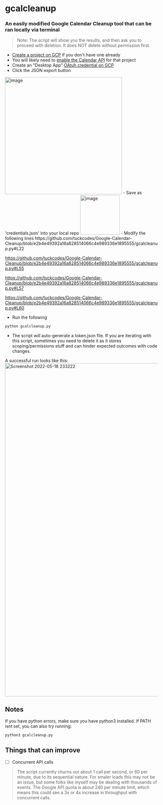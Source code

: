 # gcalcleanup
### An easily modified Google Calendar Cleanup tool that can be ran locally via terminal

> Note: The script will show you the results, and then ask you to proceed with deletion. It does NOT delete without permission first.

- [Create a project on GCP](https://console.cloud.google.com/projectcreate) if you don't have one already
- You will likely need to [enable the Calendar API](https://console.cloud.google.com/apis/library/calendar-json.googleapis.com) for that project
- Create an "Desktop App" [OAtuh credential on GCP](https://console.cloud.google.com/apis/credentials/oauthclient)
- Click the JSON export button
<img width="385" alt="image" src="https://user-images.githubusercontent.com/18519239/169217613-c2d89324-09a8-4056-a35b-fb33a30b9fe6.png">
- Save as 'credentials.json' into your local repo 
  <img width="130" alt="image" src="https://user-images.githubusercontent.com/18519239/169217778-8372a2ca-6e54-4868-b732-87a720bf2fba.png">
- Modify the following lines
https://github.com/tuckcodes/Google-Calendar-Cleanup/blob/e2b4e49392a16a828514066c4e989336e1895555/gcalcleanup.py#L22

https://github.com/tuckcodes/Google-Calendar-Cleanup/blob/e2b4e49392a16a828514066c4e989336e1895555/gcalcleanup.py#L55

https://github.com/tuckcodes/Google-Calendar-Cleanup/blob/e2b4e49392a16a828514066c4e989336e1895555/gcalcleanup.py#L57

https://github.com/tuckcodes/Google-Calendar-Cleanup/blob/e2b4e49392a16a828514066c4e989336e1895555/gcalcleanup.py#L60

- Run the following
``` python
python gcalcleanup.py
```

- The script will auto-generate a token.json file. If you are iterating with this script, sometimes you need to delete it as it stores scoping/permissions stuff and can hinder expected outcomes with code changes.

A successful run looks like this:
<img width="1096" alt="Screenshot 2022-05-18 233222" src="https://user-images.githubusercontent.com/18519239/169220950-18189831-0c5a-4113-aa28-4e6f4c11870e.png">


## Notes
If you have python errors, make sure you have python3 installed. If PATH isnt set, you can also try running:
``` python
python3 gcalcleanup.py
```

## Things that can improve
- [ ] Concurrent API calls
> The script currently churns out about 1 call per second, or 60 per minute, due to its sequential nature. For smaler loads this may not be an issue, but some folks like myself may be dealing with thousands of events. The Google API quota is about 240 per minute limit, which means this could see a 3x or 4x increase in throughput with concurrent calls. 
